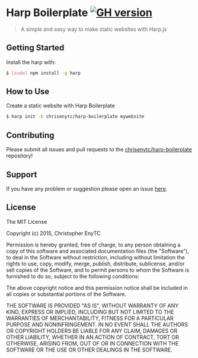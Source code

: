 # Harp Boilerplate [![GH version](https://badge-me.herokuapp.com/api/gh/chrisenytc/harp-boilerplate.png)](http://badges.enytc.com/for/gh/chrisenytc/harp-boilerplate)
> A simple and easy way to make static websites with Harp.js

## Getting Started

Install the harp with:

```bash
$ [sudo] npm install -g harp
```

## How to Use

Create a static website with Harp Boilerplate

```bash
$ harp init -b chrisenytc/harp-boilerplate mywebsite
```

## Contributing

Please submit all issues and pull requests to the [chrisenytc/harp-boilerplate](https://github.com/chrisenytc/harp-boilerplate) repository!

## Support
If you have any problem or suggestion please open an issue [here](https://github.com/chrisenytc/harp-boilerplate/issues).

## License

The MIT License

Copyright (c) 2015, Christopher EnyTC

Permission is hereby granted, free of charge, to any person
obtaining a copy of this software and associated documentation
files (the "Software"), to deal in the Software without
restriction, including without limitation the rights to use,
copy, modify, merge, publish, distribute, sublicense, and/or sell
copies of the Software, and to permit persons to whom the
Software is furnished to do so, subject to the following
conditions:

The above copyright notice and this permission notice shall be
included in all copies or substantial portions of the Software.

THE SOFTWARE IS PROVIDED "AS IS", WITHOUT WARRANTY OF ANY KIND,
EXPRESS OR IMPLIED, INCLUDING BUT NOT LIMITED TO THE WARRANTIES
OF MERCHANTABILITY, FITNESS FOR A PARTICULAR PURPOSE AND
NONINFRINGEMENT. IN NO EVENT SHALL THE AUTHORS OR COPYRIGHT
HOLDERS BE LIABLE FOR ANY CLAIM, DAMAGES OR OTHER LIABILITY,
WHETHER IN AN ACTION OF CONTRACT, TORT OR OTHERWISE, ARISING
FROM, OUT OF OR IN CONNECTION WITH THE SOFTWARE OR THE USE OR
OTHER DEALINGS IN THE SOFTWARE.

